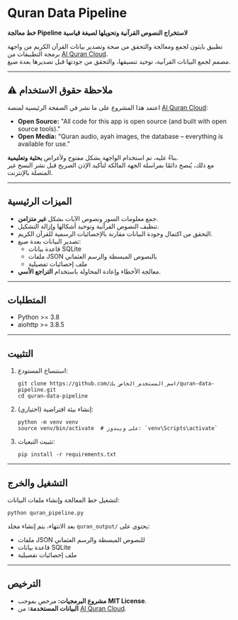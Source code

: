 
# Quran Data Pipeline

**خط معالجة Pipeline لاستخراج النصوص القرآنية وتحويلها لصيغة قياسية**

تطبيق بايثون لجمع ومعالجة والتحقق من صحة وتصدير بيانات القرآن الكريم من واجهة برمجة التطبيقات من [Al Quran Cloud](https://alquran.cloud/api).  
مصمم لجمع البيانات القرآنية، توحيد تنسيقها، والتحقق من جودتها قبل تصديرها بعدة صيغ.

---

## ⚠️ ملاحظة حقوق الاستخدام

اعتمد هذا المشروع على ما نشر في الصفحة الرئيسية لمنصة [Al Quran Cloud](https://alquran.cloud/):

- **Open Source:** "All code for this app is open source (and built with open source tools)."  
- **Open Media:** "Quran audio, ayah images, the database – everything is available for use."  

بناءً عليه، تم استخدام الواجهة بشكل مفتوح ولأغراض **بحثية وتعليمية**.  
مع ذلك، يُنصح دائمًا بمراسلة الجهة المالكة لتأكيد الإذن الصريح قبل نشر النسخ غير المتصلة بالإنترنت.

---

## الميزات الرئيسية

- جمع معلومات السور ونصوص الآيات بشكل **غير متزامن**.  
- تنظيف النصوص القرآنية وتوحيد أشكالها وإزالة التشكيل.  
- التحقق من اكتمال وجودة البيانات مقارنة بالإحصائيات الرسمية للقرآن الكريم.  
- تصدير البيانات بعدة صيغ:  
  - قاعدة بيانات SQLite  
  - ملفات JSON بالنصوص المبسطة والرسم العثماني  
  - ملف إحصائيات تفصيلية  
- معالجة الأخطاء وإعادة المحاولة باستخدام **التراجع الأسي**.

---

## المتطلبات

- Python >= 3.8  
- aiohttp >= 3.8.5  

---

## التثبيت

1. استنساخ المستودع:
    ```
    git clone https://github.com/اسم_المستخدم_الخاص_بك/quran-data-pipeline.git
    cd quran-data-pipeline
    ```

2. إنشاء بيئة افتراضية (اختياري):
    ```
    python -m venv venv
    source venv/bin/activate  # على ويندوز: `venv\Scripts\activate`
    ```

3. تثبيت التبعيات:
    ```
    pip install -r requirements.txt
    ```

---

## التشغيل والخرج

لتشغيل خط المعالجة وإنشاء ملفات البيانات:

```
python quran_pipeline.py
````

بعد الانتهاء، يتم إنشاء مجلد `quran_output/` يحتوي على:

* ملفات JSON للنصوص المبسطة والرسم العثماني
* قاعدة بيانات SQLite
* ملف إحصائيات تفصيلية

---

## الترخيص

* **مشروع البرمجيات:** مرخص بموجب **MIT License**.
* **البيانات المستخدمة:** من [Al Quran Cloud](https://alquran.cloud/).
